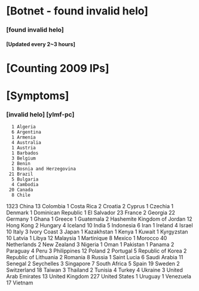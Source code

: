 # [Botnet - found invalid helo]
### [found invalid helo]
#### [Updated every 2~3 hours]

# [Counting 2009 IPs]

# [Symptoms] 
###   [invalid helo] [ylmf-pc]
      1 Algeria
      6 Argentina
      1 Armenia
      4 Australia
      1 Austria
      1 Barbados
      3 Belgium
      2 Benin
      1 Bosnia and Herzegovina
     21 Brazil
      5 Bulgaria
      4 Cambodia
     20 Canada
      8 Chile
   1323 China
     13 Colombia
      1 Costa Rica
      2 Croatia
      2 Cyprus
      1 Czechia
      1 Denmark
      1 Dominican Republic
      1 El Salvador
     23 France
      2 Georgia
     22 Germany
      1 Ghana
      1 Greece
      1 Guatemala
      2 Hashemite Kingdom of Jordan
     12 Hong Kong
      2 Hungary
      4 Iceland
     10 India
      5 Indonesia
      6 Iran
      1 Ireland
      4 Israel
     10 Italy
      3 Ivory Coast
      3 Japan
      1 Kazakhstan
      1 Kenya
      1 Kuwait
      1 Kyrgyzstan
     10 Latvia
      1 Libya
     12 Malaysia
      1 Martinique
      8 Mexico
      1 Morocco
     40 Netherlands
      2 New Zealand
      3 Nigeria
      1 Oman
      1 Pakistan
      1 Panama
      2 Paraguay
      4 Peru
      3 Philippines
     12 Poland
      2 Portugal
      5 Republic of Korea
      2 Republic of Lithuania
      2 Romania
      8 Russia
      1 Saint Lucia
      6 Saudi Arabia
     11 Senegal
      2 Seychelles
      3 Singapore
      7 South Africa
      5 Spain
     19 Sweden
      2 Switzerland
     18 Taiwan
      3 Thailand
      2 Tunisia
      4 Turkey
      4 Ukraine
      3 United Arab Emirates
     13 United Kingdom
    227 United States
      1 Uruguay
      1 Venezuela
     17 Vietnam
